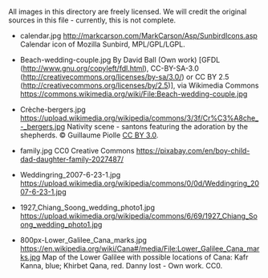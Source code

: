 All images in this directory are freely licensed.  We will credit the original sources in this file - currently, this is not complete.

* calendar.jpg
http://markcarson.com/MarkCarson/Asp/SunbirdIcons.asp
Calendar icon of Mozilla Sunbird, MPL/GPL/LGPL.

* Beach-wedding-couple.jpg
By David Ball (Own work) [GFDL (http://www.gnu.org/copyleft/fdl.html), CC-BY-SA-3.0 (http://creativecommons.org/licenses/by-sa/3.0/) or CC BY 2.5 (http://creativecommons.org/licenses/by/2.5)], via Wikimedia Commons
https://commons.wikimedia.org/wiki/File:Beach-wedding-couple.jpg

* Crèche-bergers.jpg
https://upload.wikimedia.org/wikipedia/commons/3/3f/Cr%C3%A8che_-_bergers.jpg
Nativity scene - santons featuring the adoration by the shepherds.
© Guillaume Piolle [CC BY 3.0](http://creativecommons.org/licenses/by/3.0).

* family.jpg
CC0 Creative Commons
https://pixabay.com/en/boy-child-dad-daughter-family-2027487/

* Weddingring_2007-6-23-1.jpg
https://upload.wikimedia.org/wikipedia/commons/0/0d/Weddingring_2007-6-23-1.jpg

* 1927_Chiang_Soong_wedding_photo1.jpg
https://upload.wikimedia.org/wikipedia/commons/6/69/1927_Chiang_Soong_wedding_photo1.jpg

* 800px-Lower_Galilee_Cana_marks.jpg
https://en.wikipedia.org/wiki/Cana#/media/File:Lower_Galilee_Cana_marks.jpg
Map of the Lower Galilee with possible locations of Cana: Kafr Kanna, blue; Khirbet Qana, red. Danny lost - Own work.  CC0.
